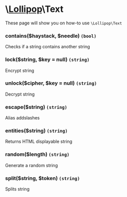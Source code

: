 # \\[Lollipop](https://github.com/jabernardo/lollipop-php)\Text

These page will show you on how-to use ```\Lollipop\Text``` 


### contains($haystack, $needle) ```(bool)```
Checks if a string contains another string

### lock($string, $key = null) ```(string)```
Encrypt string

### unlock($cipher, $key = null) ```(string)```
Decrypt string

### escape($string) ```(string)```
Alias addslashes

### entities($string) ```(string)```
Returns HTML displayable string

### random($length) ```(string)```
Generate a random string

### split($string, $token) ```(string)```
Splits string
